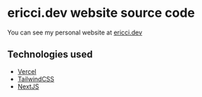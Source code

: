 
# ericci.dev website source code

  

You can see my personal website at [ericci.dev](https://ericci.dev)

  

## Technologies used

 - [Vercel](https://vercel.com)
 - [TailwindCSS](https://tailwindcss.com)
 - [NextJS](https://nextjs.org/)
